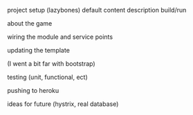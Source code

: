 

project setup (lazybones)
default content description
build/run

about the game

wiring the module and service points

updating the template

(I went a bit far with bootstrap)

testing (unit, functional, ect)

pushing to heroku

ideas for future (hystrix, real database)